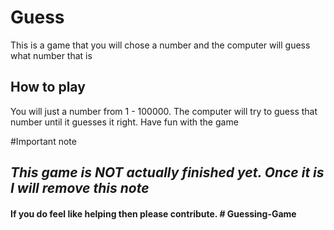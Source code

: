 # Guess
This is a game that you will chose a number and the computer will guess what number that is

## How to play
You will just a number from 1 - 100000. The computer will try to guess that number until it guesses it right. Have fun with the game


#Important note

<!-- Italics -->
<!-- Strong -->

## ***This game is NOT actually finished yet. Once it is I will remove this note***

#### If you do feel like helping then please contribute. # Guessing-Game
